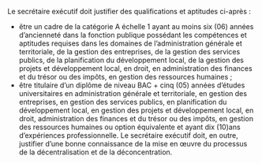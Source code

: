 Le secrétaire exécutif doit justifier des qualifications et aptitudes ci-après :
- être un cadre de la catégorie A échelle 1 ayant au moins six (06) années d’ancienneté dans la fonction publique possédant les compétences et aptitudes requises dans les domaines de l’administration générale et territoriale, de la gestion des entreprises, de la gestion des services publics, de la planification du développement local, de la gestion des projets et développement local, en droit, en administration des finances et du trésor ou des impôts, en gestion des ressources humaines ;
- être titulaire d’un diplôme de niveau BAC + cinq (05) années d’études universitaires en administration générale et territoriale, en gestion des entreprises, en gestion des services publics, en planification du développement local, en gestion des projets et développement local, en droit, administration des finances et du trésor ou des impôts, en gestion des ressources humaines ou option équivalente et ayant dix (10)ans d’expériences professionnelle.
Le secrétaire exécutif doit, en outre, justifier d’une bonne connaissance de la mise en œuvre du processus de la décentralisation et de la déconcentration.